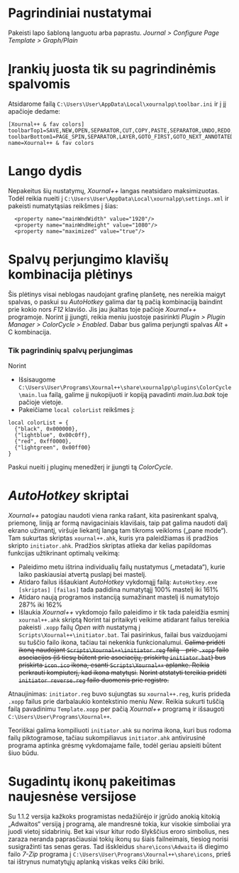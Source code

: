 # Pagrindiniai nustatymai
Pakeisti lapo šabloną languotu arba paprastu.
*Journal > Configure Page Template > Graph/Plain*

# Įrankių juosta tik su pagrindinėmis spalvomis

Atsidarome failą `C:\Users\User\AppData\Local\xournalpp\toolbar.ini` ir į jį apačioje dedame:
```
[Xournal++ & fav colors]
toolbarTop1=SAVE,NEW,OPEN,SEPARATOR,CUT,COPY,PASTE,SEPARATOR,UNDO,REDO,SEPARATOR,PEN,ERASER,HIGHLIGHTER,IMAGE,TEXT,MATH_TEX,DRAW,SEPARATOR,SELECT,VERTICAL_SPACE,HAND,SEPARATOR,FINE,MEDIUM,THICK,SEPARATOR,TOOL_FILL,SEPARATOR,COLOR(0x000000),COLOR(0x00c0ff),COLOR(0xff0000),COLOR(0x00ff00),SEPARATOR,SELECT_FONT
toolbarBottom1=PAGE_SPIN,SEPARATOR,LAYER,GOTO_FIRST,GOTO_NEXT_ANNOTATED_PAGE,GOTO_LAST,DELETE_CURRENT_PAGE,INSERT_NEW_PAGE,SPACER,PAIRED_PAGES,PRESENTATION_MODE,ZOOM_100,ZOOM_FIT,ZOOM_OUT,ZOOM_SLIDER,ZOOM_IN,SEPARATOR,FULLSCREEN
name=Xournal++ & fav colors
```
# Lango dydis

Nepakeitus šių nustatymų, *Xournal++* langas neatsidaro maksimizuotas.
Todėl reikia nueiti į `C:\Users\User\AppData\Local\xournalpp\settings.xml`
ir pakeisti numatytąsias reikšmes į šias:
```
  <property name="mainWndWidth" value="1920"/>
  <property name="mainWndHeight" value="1080"/>
  <property name="maximized" value="true"/>
```
# Spalvų perjungimo klavišų kombinacija plėtinys

Šis plėtinys visai neblogas naudojant grafinę planšetę, nes nereikia maigyt spalvas, o paskui su *AutoHotkey* galima dar tą pačią kombinaciją baindint prie kokio nors *F12* klavišo. Jis jau įkaltas toje pačioje *Xournal++* programoje.
Norint jį įjungti, reikia meniu juostoje pasirinkti *Plugin > Plugin Manager > ColorCycle > Enabled*. Dabar bus galima perjungti spalvas *Alt* + C kombinacija.

### Tik pagrindinių spalvų perjungimas

Norint 
* Išsisaugome `C:\Users\User\Programs\Xournal++\share\xournalpp\plugins\ColorCycle\main.lua` failą, galime jį nukopijuoti ir kopiją pavadinti *main.lua.bak* toje pačioje vietoje.
* Pakeičiame `local colorList` reikšmes į:
```
local colorList = { 
  {"black", 0x000000},
  {"lightblue", 0x00c0ff},
  {"red", 0xff0000},
  {"lightgreen", 0x00ff00}
}
```
Paskui nueiti į pluginų menedžerį ir įjungti tą *ColorCycle*.
# *AutoHotkey* skriptai
*Xournal++* patogiau naudoti viena ranka rašant, kita pasirenkant spalvą, priemonę, liniją ar formą navigaciniais klavišais, taip pat galima naudoti dalį ekrano užimantį, viršuje liekantį langą tam tikroms veikloms („pane mode“). Tam sukurtas skriptas `xournal++.ahk`, kuris yra paleidžiamas iš pradžios skripto `initiator.ahk`. Pradžios skriptas atlieka dar kelias papildomas funkcijas užtikrinant optimalų veikimą:
* Paleidimo metu ištrina individualių failų nustatymus („metadata“), kurie laiko paskiausiai atvertą puslapį bei mastelį. 
* Atidaro failus iššaukiant *AutoHotkey* vykdomąjį failą:
  `AutoHotkey.exe [skriptas] [failas]`
  tada padidina numatytąjį 100% mastelį iki 161%
* Atidaro naują programos instanciją sumažinant mastelį iš numatytojo 287% iki 162%
* Išlaukia *Xournal++* vykdomojo failo paleidimo ir tik tada paleidžia esminį `xournal++.ahk` skriptą
Norint tai pritaikyti veikime atidarant failus tereikia pakeisti `.xopp` failų *Open with* nustatymą į `Scripts\Xournal++\initiator.bat`. Tai pasirinkus, failai bus vaizduojami su tuščio failo ikona, tačiau tai nekenkia funkcionalumui.
~~Galima pridėti ikoną naudojant `Scripts\Xournal++\initiator.reg` failą – prie `.xopp` failo asociacijos (iš tiesų būtent prie asociacijų, priskirtų `initiator.bat`) bus priskirta `icon.ico` ikona, esanti `Scripts\Xournal++` aplanke. Reikia perkrauti kompiuterį, kad ikona matytųsi.~~
~~Norint atstatyti tereikia pridėti `initiator reverse.reg` failo duomenis prie registro.~~

Atnaujinimas: `initiator.reg` buvo sujungtas su `xournal++.reg`, kuris prideda `.xopp` failus prie darbalaukio kontekstinio meniu *New*. Reikia sukurti tuščią failą pavadinimu `Template.xopp` per pačią *Xournal++* programą ir išsaugoti `C:\Users\User\Programs\Xournal++`.

Teoriškai galima kompiliuoti `initiator.ahk` su norima ikona, kuri bus rodoma failų piktogramose, tačiau sukompiliavus `initiator.ahk` antivirusinė programa aptinka grėsmę vykdomajame faile, todėl geriau apsieiti būtent šiuo būdu.
# Sugadintų ikonų pakeitimas naujesnėse versijose
Su 1.1.2 versija kažkoks programistas nedažiūrėjo ir įgrūdo anokią kitokią „Adwaitos“ versiją į programą, ale mandresnė tokia, kur visokie simboliai yra juodi vietoj sidabrinių. Bet kai visur kitur rodo šlykščius eroro simbolius, nes zaraza neranda paprasčiausiai tokių ikonų su šiais failneimais, tiesiog norisi susigražinti tas senas geras. Tad išskleidus `share\icons\Adwaita` iš diegimo failo *7-Zip* programa į `C:\Users\User\Programs\Xournal++\share\icons`, prieš tai ištrynus numatytųjų aplanką viskas veiks čiki briki.
